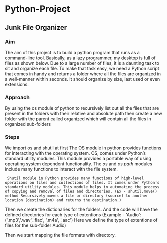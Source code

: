 # Python-Project
## **Junk File Organizer**

### **Aim**

The aim of this project is to build a python program that runs as a command-line tool. Basically, as a lazy programmer, my desktop is full of files as shown below. Due to a large number of files, it is a daunting task to sit and organize each file. To make that task easy, we need a Python script that comes in handy and returns a folder where all the files are organized in a well-manner within seconds. It should organize by size, last used or even extensions.

### **Approach**

By using the os module of python to recursively list out all the files that are present in the folders with their relative and absolute path then create a new folder with the parent called organized which will contain all the files in organized sub-folders

### **Steps**

We import os and shutil at first
     The OS module in python provides functions for interacting with the operating system. OS, comes under Python’s standard utility modules. This module provides a portable way of using operating system dependent functionality. The *os* and *os.path* modules include many functions to interact with the file system.

     Shutil module in Python provides many functions of high-level operations on files and collections of files. It comes under Python’s standard utility modules. This module helps in automating the process of copying and removal of files and directories. (Ex - shutil.move() method Recursively moves a file or directory (source) to another location (destination) and returns the destination.)

Then we create the dictionaries for the folders. And the code will have the defined directories for each type of extentions 
(Example - 'Audio':('.mp3','.wav','.flac', '.m4a', '.aac') Here we define the type of extentions of files for the sub-folder Audio)

Then we start mapping the file formats with directory.




